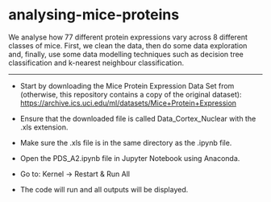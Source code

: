 # analysing-mice-proteins
We analyse how 77 different protein expressions vary across 8 different classes of mice. First, we clean the data, then do some data exploration and, finally, use some data modelling techniques such as decision tree classification and k-nearest neighbour classification.
____________________________________________________________________________________________________________________________________________________________________________

- Start by downloading the Mice Protein Expression Data Set from (otherwise, this repository contains a copy of the original dataset): 
  https://archive.ics.uci.edu/ml/datasets/Mice+Protein+Expression

- Ensure that the downloaded file is called Data_Cortex_Nuclear with the .xls extension.

- Make sure the .xls file is in the same directory as the .ipynb file.

- Open the PDS_A2.ipynb file in Jupyter Notebook using Anaconda.

- Go to: Kernel -> Restart & Run All

- The code will run and all outputs will be displayed.
